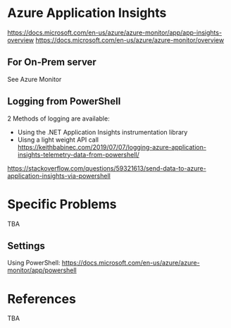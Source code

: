 # Azure Application Insights

https://docs.microsoft.com/en-us/azure/azure-monitor/app/app-insights-overview
https://docs.microsoft.com/en-us/azure/azure-monitor/overview


## For On-Prem server

See Azure Monitor

## Logging from PowerShell

2 Methods of logging are available:

- Using the .NET Application Insights instrumentation library 
- Uisng a light weight API call
https://keithbabinec.com/2019/07/07/logging-azure-application-insights-telemetry-data-from-powershell/

https://stackoverflow.com/questions/59321613/send-data-to-azure-application-insights-via-powershell

# Specific Problems

TBA

## Settings

Using PowerShell:
https://docs.microsoft.com/en-us/azure/azure-monitor/app/powershell


# References

TBA

